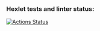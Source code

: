 ### Hexlet tests and linter status:
[![Actions Status](https://github.com/LeonidR1144/data-analytics-project-92/actions/workflows/hexlet-check.yml/badge.svg)](https://github.com/LeonidR1144/data-analytics-project-92/actions)